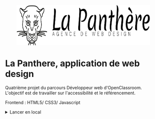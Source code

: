 <div align="center">
<img height="130px" width="430px" src="./img/agence-la-panthere-monochrome.svg">
</div>

# La Panthere, application de web design

Quatrième projet du parcours Développeur web d'OpenClassroom. </br> 
L'objectif est de travailler sur l'accessibilité et le référencement.

Frontend : HTML5/ CSS3/ Javascript

<details>
  <summary>Lancer en local</summary>

  ### Cloner le projet

  ```bash
    git clone https://github.com/Helenepagniez/La-Panthere.git
  ```

  ### Installer les dépendances

  ```bash
    npm install
  ```

  ### Lancer l'application

  ```bash
    ng serve -o
  ```

</details>
